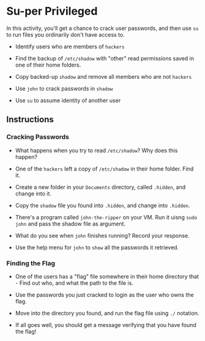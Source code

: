 # Su-per Privileged

In this activity, you'll get a chance to crack user passwords, and then use `su` to run files you ordinarily don't have access to.

- Identify users who are members of `hackers`

- Find the backup of `/etc/shadow` with "other" read permissions saved in one of their home folders.

- Copy backed-up `shadow` and remove all members who are not `hackers`

- Use `john` to crack passwords in `shadow`

- Use `su` to assume identity of another user

## Instructions

### Cracking Passwords

- What happens when you try to read `/etc/shadow`? Why does this happen?

- One of the `hackers` left a copy of `/etc/shadow` in their home folder. Find it.

- Create a new folder in your `Documents` directory, called `.hidden`, and change into it.

- Copy the `shadow` file you found into `.hidden`, and change into `.hidden`.

- There's a program called `john-the-ripper` on your VM. Run it uisng `sudo john` and pass the shadow file as argument.

- What do you see when `john` finishes running? Record your response.

- Use the help menu for `john` to `show` all the passwords it retrieved.

### Finding the Flag

- One of the users has a "flag" file somewhere in their home directory that - Find out who, and what the path to the file is.

- Use the passwords you just cracked to login as the user who owns the flag.

- Move into the directory you found, and run the flag file using `./` notation.

- If all goes well, you should get a message verifying that you have found the flag!

